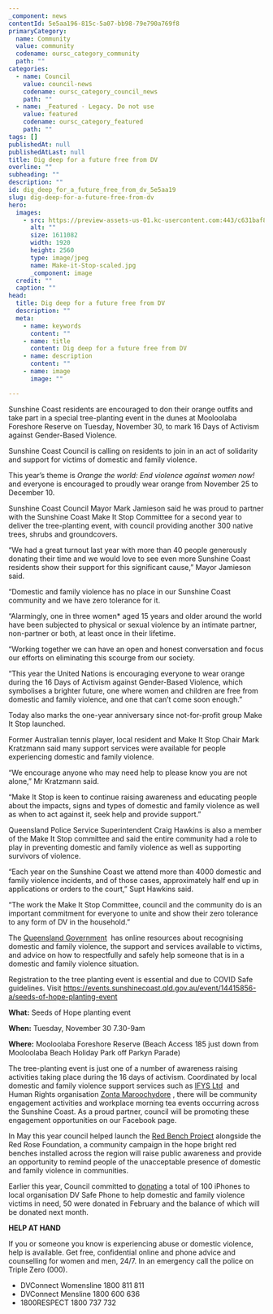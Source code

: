 ```yaml
---
_component: news
contentId: 5e5aa196-815c-5a07-bb98-79e790a769f8
primaryCategory:
  name: Community
  value: community
  codename: oursc_category_community
  path: ""
categories:
  - name: Council
    value: council-news
    codename: oursc_category_council_news
    path: ""
  - name: _Featured - Legacy. Do not use
    value: featured
    codename: oursc_category_featured
    path: ""
tags: []
publishedAt: null
publishedAtLast: null
title: Dig deep for a future free from DV
overline: ""
subheading: ""
description: ""
id: dig_deep_for_a_future_free_from_dv_5e5aa19
slug: dig-deep-for-a-future-free-from-dv
hero:
  images:
    - src: https://preview-assets-us-01.kc-usercontent.com:443/c631baf8-1b46-001f-580c-d0001b68b4a8/0faa682c-b112-4b1d-a47b-c86c6a309564/Make-it-Stop-scaled.jpg
      alt: ""
      size: 1611082
      width: 1920
      height: 2560
      type: image/jpeg
      name: Make-it-Stop-scaled.jpg
      _component: image
  credit: ""
  caption: ""
head:
  title: Dig deep for a future free from DV
  description: ""
  meta:
    - name: keywords
      content: ""
    - name: title
      content: Dig deep for a future free from DV
    - name: description
      content: ""
    - name: image
      image: ""

---
```

Sunshine Coast residents are encouraged to don their orange outfits and take part in a special tree-planting event in the dunes at Mooloolaba Foreshore Reserve on Tuesday, November 30, to mark 16 Days of Activism against Gender-Based Violence. 

Sunshine Coast Council is calling on residents to join in an act of solidarity and support for victims of domestic and family violence.

This year’s theme is *Orange the world: End violence against women now!* and everyone is encouraged to proudly wear orange from November 25 to December 10.

Sunshine Coast Council Mayor Mark Jamieson said he was proud to partner with the Sunshine Coast Make It Stop Committee for a second year to deliver the tree-planting event, with council providing another 300 native trees, shrubs and groundcovers.

“We had a great turnout last year with more than 40 people generously donating their time and we would love to see even more Sunshine Coast residents show their support for this significant cause,” Mayor Jamieson said.

“Domestic and family violence has no place in our Sunshine Coast community and we have zero tolerance for it.

“Alarmingly, one in three women\* aged 15 years and older around the world have been subjected to physical or sexual violence by an intimate partner, non-partner or both, at least once in their lifetime.

“Working together we can have an open and honest conversation and focus our efforts on eliminating this scourge from our society.

“This year the United Nations is encouraging everyone to wear orange during the 16 Days of Activism against Gender-Based Violence, which symbolises a brighter future, one where women and children are free from domestic and family violence, and one that can’t come soon enough.”

Today also marks the one-year anniversary since not-for-profit group Make It Stop launched.

Former Australian tennis player, local resident and Make It Stop Chair Mark Kratzmann said many support services were available for people experiencing domestic and family violence.

“We encourage anyone who may need help to please know you are not alone,” Mr Kratzmann said.

“Make It Stop is keen to continue raising awareness and educating people about the impacts, signs and types of domestic and family violence as well as when to act against it, seek help and provide support.”

Queensland Police Service Superintendent Craig Hawkins is also a member of the Make It Stop committee and said the entire community had a role to play in preventing domestic and family violence as well as supporting survivors of violence.

“Each year on the Sunshine Coast we attend more than 4000 domestic and family violence incidents, and of those cases, approximately half end up in applications or orders to the court,” Supt Hawkins said.

“The work the Make It Stop Committee, council and the community do is an important commitment for everyone to unite and show their zero tolerance to any form of DV in the household.”

The [Queensland Government](https://www.qld.gov.au/community/getting-support-health-social-issue/support-victims-abuse/domestic-family-violence)
 has online resources about recognising domestic and family violence, the support and services available to victims, and advice on how to respectfully and safely help someone that is in a domestic and family violence situation.

Registration to the tree planting event is essential and due to COVID Safe guidelines. Visit <https://events.sunshinecoast.qld.gov.au/event/14415856-a/seeds-of-hope-planting-event>


**What:** Seeds of Hope planting event

**When:** Tuesday, November 30 7.30-9am

**Where:** Mooloolaba Foreshore Reserve (Beach Access 185 just down from Mooloolaba Beach Holiday Park off Parkyn Parade)

The tree-planting event is just one of a number of awareness raising activities taking place during the 16 days of activism. Coordinated by local domestic and family violence support services such as [IFYS Ltd](https://www.ifys.com.au/)
 and Human Rights organisation [Zonta Maroochydore](https://www.facebook.com/zontamaroochy/)
, there will be community engagement activities and workplace morning tea events occurring across the Sunshine Coast. As a proud partner, council will be promoting these engagement opportunities on our Facebook page.

In May this year council helped launch the [Red Bench Project](https://www.sunshinecoast.qld.gov.au/Council/News-Centre/Red-benches-provide-a-beacon-reminder-of-domestic-and-family-violence-260521)
&#x20;alongside the Red Rose Foundation, a community campaign in the hope bright red benches installed across the region will raise public awareness and provide an opportunity to remind people of the unacceptable presence of domestic and family violence in communities.

Earlier this year, Council committed to [donating](https://www.sunshinecoast.qld.gov.au/Council/News-Centre/Council-iPhones-to-support-and-connect-DV-victims-100221)
&#x20;a total of 100 iPhones to local organisation DV Safe Phone to help domestic and family violence victims in need, 50 were donated in February and the balance of which will be donated next month.

**HELP AT HAND**

If you or someone you know is experiencing abuse or domestic violence, help is available. Get free, confidential online and phone advice and counselling for women and men, 24/7. In an emergency call the police on Triple Zero (000).

*   DVConnect Womensline 1800 811 811
*   DVConnect Mensline 1800 600 636
*   1800RESPECT 1800 737 732
